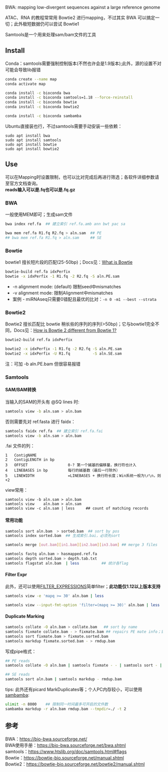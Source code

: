 
BWA: mapping low-divergent sequences against a large reference genome

ATAC、RNA 的教程常常用 Bowtie2 进行mapping，不过其实 BWA 可以搞定一切；此外极短数据仍可以尝试 Bowtie1

Samtools是一个用来处理sam/bam文件的工具

## Install
Conda：samtools需要强制控制版本(不然也许会是1.9版本);此外，源的设置不对可能会导致lib报错
```bash
conda create --name map
conda activate map

conda install -c bioconda bwa       
conda install -c bioconda samtools=1.18 --force-reinstall
conda install -c bioconda bowtie
conda install -c bioconda bowtie2 

conda install -c bioconda sambamba
```
Ubuntu直接装也行，不过samtools需要手动安装一些依赖：
```
sudo apt install bwa      
sudo apt install samtools  
sudo apt install bowtie
sudo apt install bowtie2
```

## Use
可以在Mapping时设置限制，也可以比对完成后再进行筛选；各软件详细参数请至官方文档查询。    
**reads输入可以是.fq也可以是.fq.gz**
### BWA
一般使用MEM即可；生成sam文件
```bash
bwa index ref.fa  ## 建立索引 ref.fa.amb ann bwt pac sa

bwa mem ref.fa R1.fq R2.fq > aln.sam  ## PE
## bwa mem ref.fa R1.fq > aln.sam     ## SE
```


### Bowtie
bowtie1 擅长短片段的匹配(25-50bp)；Docs见：[What is Bowtie](https://bowtie-bio.sourceforge.net/manual.shtml#what-is-bowtie)
```bash
bowtie-build ref.fa idxPerfix
bowtie -x idxPerfix -1 R1.fq -2 R2.fq -S aln.PE.sam 
```
* -n alignment mode: (default) 限制seed中mismatches
* -v alignment mode: 限制Alignment中mismatches
* 案例 - miRNAseq只需要0错配且最优的比对：```-n 0 -m1 --best --strata```


### Bowtie2
Bowtie2 擅长匹配比 bowtie 稍长些的序列的序列(>50bp)；它与bowtie1完全不同，Docs见：[How is Bowtie 2 different from Bowtie 1?](https://bowtie-bio.sourceforge.net/bowtie2/manual.shtml#how-is-bowtie-2-different-from-bowtie-1)
```bash
bowtie2-build ref.fa idxPerfix

bowtie2 -x idxPerfix -1 R1.fq -2 R2.fq -S aln.PE.sam 
bowtie2 -x idxPerfix -U R1.fq          -S aln.SE.sam
```
注：可加 -b aln.PE.bam 但很容易报错



### Samtools


#### SAM/BAM转换   
当输入的SAM的开头有 @SQ lines 时:
```bash
samtools view -b aln.sam > aln.bam
```
否则需要先对 ref.fasta 进行 faidx：
```bash
samtools faidx ref.fa  ## 建立索引 ref.fa.fai
samtools view -b aln.sam > aln.bam
```

.fai 文件的列： 
```
1   ContigNAME
2   ContigLENGTH in bp
3   OFFSET                  0-? 第一个碱基的偏移量，换行符也计入
4   LINEBASES in bp         每行的碱基数（最后一行除外）
5   LINEWIDTH               =LINEBASES + 换行符长度；Win系统一般为\r\n，则+2
```

view常用： 
```
samtools view -b aln.sam > aln.bam
samtools view    aln.bam > aln.sam
samtools view -c aln.sam | less     ## count of matching records
```



#### 常用功能

```bash
samtools sort aln.bam  > sorted.bam  ## sort by pos
samtools index sorted.bam  ## 生成索引.bai，必须先sort

samtools merge [out.bam][in1.bam][in2.bam][in3.bam] ## merge 3 files

samtools fastq aln.bam > hasmapped.ref.fa
samtools depth sorted.bam > depth.tab.txt
samtools flagstat aln.bam  | less          ## 统计各flag
```


#### Filter Expr
此外，还可以使用[FILTER_EXPRESSIONS](https://www.htslib.org/doc/samtools.html#FILTER_EXPRESSIONS)简单filter；**此功能仅1.12以上版本支持**

```bash
samtools view -e 'mapq >= 30' aln.bam | less

samtools view --input-fmt-option 'filter=(mapq >= 30)' aln.bam | less
```



#### Duplicate Marking
```bash
samtools collate -O aln.bam > collate.bam   ## sort by name
samtools fixmate collate.bam - > fixmate.bam ## repairs PE mate info；需要先collate
samtools sort fixmate.bam > fixmate.sorted.bam
samtools markdup fixmate.sorted.bam - > rmdup.bam
```

写成pipe格式：
```bash
## PE reads
samtools collate -O aln.bam | samtools fixmate - - | samtools sort - | samtools markdup - rmdup.bam

## SE reads
samtools sort aln.bam | samtools markdup - rmdup.bam
```

tips: 此外还有picard MarkDuplicates等；个人PC内存较小，可以使用[sambamba](http://lomereiter.github.io/sambamba/docs/sambamba-markdup.html):
```bash
ulimit -n 8000    ## 限制同一时间最多可开启的文件数
sambamba markdup -r aln.bam rmdup.bam --tmpdir=./ -t 2
```



## 参考
BWA：https://bio-bwa.sourceforge.net/   
BWA使用手册：https://bio-bwa.sourceforge.net/bwa.shtml  
samtools：https://www.htslib.org/doc/samtools.html#flags  
Bowtie：https://bowtie-bio.sourceforge.net/manual.shtml  
Bowtie2：https://bowtie-bio.sourceforge.net/bowtie2/manual.shtml   
